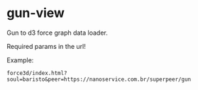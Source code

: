 # gun-view
Gun to d3 force graph data loader.

Required params in the url!

Example:

`force3d/index.html?soul=baristo&peer=https://nanoservice.com.br/superpeer/gun`
